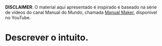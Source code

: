**DISCLAIMER**: O material aqui apresentado é inspirado e baseado na série de vídeos do canal Manual do Mundo, chamada [Manual Maker](https://youtube.com/playlist?list=PLYjrJH3e_wDNLUTN32WittrpBxeleEqNp&si=t0_QNa3piA4Rce-Z), disponível no YouTube. 

# Descrever o intuito.

